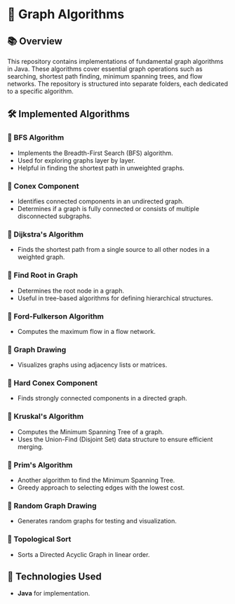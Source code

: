 # 📌 Graph Algorithms

## 📚 Overview
This repository contains implementations of fundamental graph algorithms in Java. These algorithms cover essential graph operations such as searching, shortest path finding, minimum spanning trees, and flow networks. The repository is structured into separate folders, each dedicated to a specific algorithm.

## 🛠️ Implemented Algorithms

### **🔹 BFS Algorithm**
- Implements the Breadth-First Search (BFS) algorithm.
- Used for exploring graphs layer by layer.
- Helpful in finding the shortest path in unweighted graphs.

### **🔹 Conex Component**
- Identifies connected components in an undirected graph.
- Determines if a graph is fully connected or consists of multiple disconnected subgraphs.

### **🔹 Dijkstra's Algorithm**
- Finds the shortest path from a single source to all other nodes in a weighted graph.

### **🔹 Find Root in Graph**
- Determines the root node in a graph.
- Useful in tree-based algorithms for defining hierarchical structures.

### **🔹 Ford-Fulkerson Algorithm**
- Computes the maximum flow in a flow network.

### **🔹 Graph Drawing**
- Visualizes graphs using adjacency lists or matrices.

### **🔹 Hard Conex Component**
- Finds strongly connected components in a directed graph.

### **🔹 Kruskal's Algorithm**
- Computes the Minimum Spanning Tree of a graph.
- Uses the Union-Find (Disjoint Set) data structure to ensure efficient merging.

### **🔹 Prim's Algorithm**
- Another algorithm to find the Minimum Spanning Tree.
- Greedy approach to selecting edges with the lowest cost.

### **🔹 Random Graph Drawing**
- Generates random graphs for testing and visualization.

### **🔹 Topological Sort**
- Sorts a Directed Acyclic Graph in linear order.

## 🔧 Technologies Used
- **Java** for implementation.
